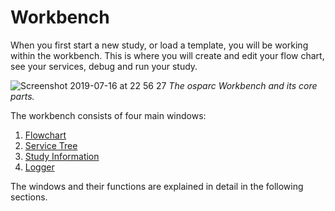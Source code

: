 # Workbench

When you first start a new study, or load a template, you will be working within the workbench. This is where you will create and edit your flow chart, see your services, debug and run your study.

![Screenshot 2019-07-16 at 22 56 27](https://user-images.githubusercontent.com/32800795/61329263-2fbdda00-a81d-11e9-85e6-e93919225417.png)
*The *osparc* Workbench and its core parts.*

The workbench consists of four main windows:

1. [Flowchart](/docs/platform_introduction/workbench/flowchart.md)
2. [Service Tree](/docs/platform_introduction/workbench/service_tree.md)
3. [Study Information](/docs/platform_introduction/workbench/study_information.md)
4. [Logger](/docs/platform_introduction/workbench/logger.md)

The windows and their functions are explained in detail in the following sections.
